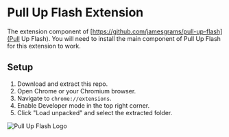 # Pull Up Flash Extension

The extension component of [https://github.com/jamesgrams/pull-up-flash](Pull Up Flash). You will need to install the main component of Pull Up Flash for this extension to work.

## Setup

1. Download and extract this repo.
2. Open Chrome or your Chromium browser.
3. Navigate to `chrome://extensions`.
4. Enable Developer mode in the top right corner.
5. Click "Load unpacked" and select the extracted folder.

![Pull Up Flash Logo](./assets/icon128.png)
